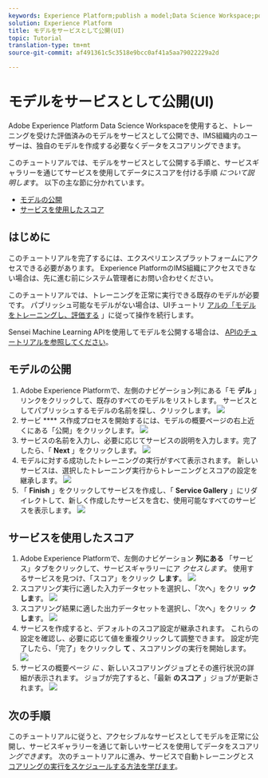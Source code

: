 ```yaml
---
keywords: Experience Platform;publish a model;Data Science Workspace;popular topics
solution: Experience Platform
title: モデルをサービスとして公開(UI)
topic: Tutorial
translation-type: tm+mt
source-git-commit: af491361c5c3518e9bcc0af41a5aa79022229a2d

---
```



# モデルをサービスとして公開(UI)

Adobe Experience Platform Data Science Workspaceを使用すると、トレーニングを受けた評価済みのモデルをサービスとして公開でき、IMS組織内のユーザーは、独自のモデルを作成する必要なくデータをスコアリングできます。

このチュートリアルでは、モデルをサービスとして公開する手順と、サービスギャラリーを通じてサービスを使用してデータにスコアを付ける手順 *について説明しま*&#x200B;す。 以下の主な節に分かれています。

- [モデルの公開](#publish-a-model)
- [サービスを使用したスコア](#access-a-service)

## はじめに

このチュートリアルを完了するには、エクスペリエンスプラットフォームにアクセスできる必要があります。 Experience PlatformのIMS組織にアクセスできない場合は、先に進む前にシステム管理者にお問い合わせください。

このチュートリアルでは、トレーニングを正常に実行できる既存のモデルが必要です。 パブリッシュ可能なモデルがない場合は、UIチュートリ [アルの「モデルをトレーニングし、評価する](./train-evaluate-model-ui.md) 」に従って操作を続行します。

Sensei Machine Learning APIを使用してモデルを公開する場合は、 [APIのチュートリアルを参照してください](./publish-model-service-api.md)。

## モデルの公開

1. Adobe Experience Platformで、左側のナビゲーション列にある「モ **デル** 」リンクをクリックして、既存のすべてのモデルをリストします。 サービスとしてパブリッシュするモデルの名前を探し、クリックします。
   ![](../images/models-recipes/publish-model/1_browse_model.png)
1. サービ **** ス作成プロセスを開始するには、モデルの概要ページの右上近くにある「公開」をクリックします。
   ![](../images/models-recipes/publish-model/2_view_training_runs.png)
1. サービスの名前を入力し、必要に応じてサービスの説明を入力します。完了したら、「 **Next** 」をクリックします。
   ![](../images/models-recipes/publish-model/3_configure_service.png)
1. モデルに対する成功したトレーニングの実行がすべて表示されます。 新しいサービスは、選択したトレーニング実行からトレーニングとスコアの設定を継承します。
   ![](../images/models-recipes/publish-model/4_select_training_run.png)
1. 「 **Finish** 」をクリックしてサービスを作成し、「 **Service Gallery** 」にリダイレクトして、新しく作成したサービスを含む、使用可能なすべてのサービスを表示します。
   ![](../images/models-recipes/publish-model/service_gallery.png)

## サービスを使用したスコア

1. Adobe Experience Platformで、左側のナビゲーション **列にある** 「サービス」タブをクリックして、サービスギャラリーにア *クセスします*。 使用するサービスを見つけ、「スコア」をクリック **します**。
   ![](../images/models-recipes/publish-model/click_to_score.png)
1. スコアリング実行に適した入力データセットを選択し、「次へ」をクリ **ックしま**す。
   ![](../images/models-recipes/publish-model/6_scoring_input.png)
1. スコアリング結果に適した出力データセットを選択し、「次へ」をクリッ **クしま**す。
   ![](../images/models-recipes/publish-model/7_scoring_output.png)
1. サービスを作成すると、デフォルトのスコア設定が継承されます。 これらの設定を確認し、必要に応じて値を重複クリックして調整できます。 設定が完了したら、「完了」をクリックし **て** 、スコアリングの実行を開始します。
   ![](../images/models-recipes/publish-model/8_scoring_configure.png)
1. サービスの概要ページ *に* 、新しいスコアリングジョブとその進行状況の詳細が表示されます。 ジョブが完了すると、「最新 **のスコア** 」ジョブが更新されます。
   ![](../images/models-recipes/publish-model/score_pending.png)

## 次の手順

このチュートリアルに従うと、アクセシブルなサービスとしてモデルを正常に公開し、サービスギャラリーを通じて新しいサービスを使用してデータをスコアリ *ングできま*&#x200B;す。 次のチュートリアルに進み、サービスで自動トレーニングとス [コアリングの実行をスケジュールする方法を学びます](./schedule-models-ui.md)。
